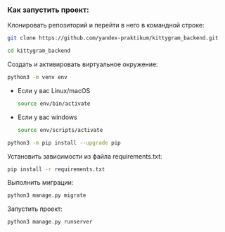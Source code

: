 ### Как запустить проект:

Клонировать репозиторий и перейти в него в командной строке:

```bash
git clone https://github.com/yandex-praktikum/kittygram_backend.git
```

```bash
cd kittygram_backend
```

Cоздать и активировать виртуальное окружение:

```bash
python3 -m venv env
```

* Если у вас Linux/macOS

  ```bash
  source env/bin/activate
  ```
* Если у вас windows

  ```bash
  source env/scripts/activate
  ```

```bash
python3 -m pip install --upgrade pip
```

Установить зависимости из файла requirements.txt:

```bash
pip install -r requirements.txt
```

Выполнить миграции:

```bash
python3 manage.py migrate
```

Запустить проект:

```bash
python3 manage.py runserver
```
